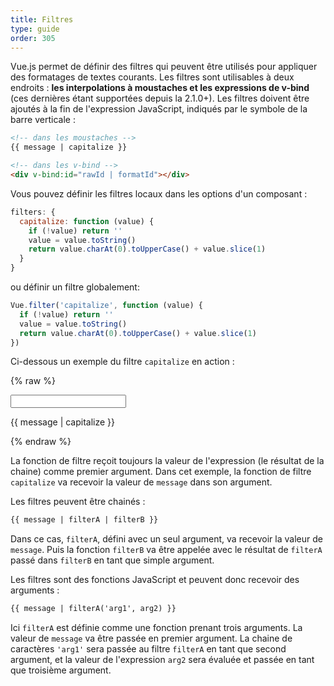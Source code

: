 ```yaml
---
title: Filtres
type: guide
order: 305
---
```


Vue.js permet de définir des filtres qui peuvent être utilisés pour appliquer des formatages de textes courants. Les filtres sont utilisables à deux endroits : **les interpolations à moustaches et les expressions de v-bind** (ces dernières étant supportées depuis la 2.1.0+). Les filtres doivent être ajoutés à la fin de l'expression JavaScript, indiqués par le symbole de la barre verticale :

``` html
<!-- dans les moustaches -->
{{ message | capitalize }}

<!-- dans les v-bind -->
<div v-bind:id="rawId | formatId"></div>
```

Vous pouvez définir les filtres locaux dans les options d'un composant :

``` js
filters: {
  capitalize: function (value) {
    if (!value) return ''
    value = value.toString()
    return value.charAt(0).toUpperCase() + value.slice(1)
  }
}
```

ou définir un filtre globalement:

``` js
Vue.filter('capitalize', function (value) {
  if (!value) return ''
  value = value.toString()
  return value.charAt(0).toUpperCase() + value.slice(1)
})
```

Ci-dessous un exemple du filtre `capitalize` en action :

{% raw %}
<div id="example_1" class="demo">
  <input type="text" v-model="message">
  <p>{{ message | capitalize }}</p>
</div>
<script>
  new Vue({
    el: '#example_1',
    data: function () {
      return {
        message: 'john'
      }
    },
    filters: {
      capitalize: function (value) {
        if (!value) return ''
        value = value.toString()
        return value.charAt(0).toUpperCase() + value.slice(1)
      }
    }
  })
</script>
{% endraw %}

La fonction de filtre reçoit toujours la valeur de l'expression (le résultat de la chaine) comme premier argument. Dans cet exemple, la fonction de filtre `capitalize` va recevoir la valeur de `message` dans son argument.

Les filtres peuvent être chainés :

``` html
{{ message | filterA | filterB }}
```

Dans ce cas, `filterA`, défini avec un seul argument, va recevoir la valeur de `message`. Puis la fonction `filterB` va être appelée avec le résultat de `filterA` passé dans `filterB` en tant que simple argument.

Les filtres sont des fonctions JavaScript et peuvent donc recevoir des arguments :

``` html
{{ message | filterA('arg1', arg2) }}
```

Ici `filterA` est définie comme une fonction prenant trois arguments. La valeur de `message` va être passée en premier argument. La chaine de caractères `'arg1'` sera passée au filtre `filterA` en tant que second argument, et la valeur de l'expression `arg2` sera évaluée et passée en tant que troisième argument.
